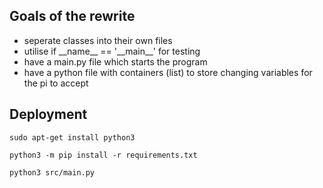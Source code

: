 ## Goals of the rewrite
<ul>
    <li>seperate classes into their own files</li>
    <li>utilise if __name__ == '__main__' for testing</li>
    <li>have a main.py file which starts the program</li>
    <li>have a python file with containers (list) to store changing variables for the pi to accept</li>
</ul>

## Deployment
<p><code>sudo apt-get install python3</code></p>
<p><code>python3 -m pip install -r requirements.txt</code></p>
<p><code>python3 src/main.py</code></p>